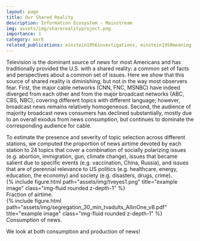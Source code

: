 ```yaml
---
layout: page
title: Our Shared Reality
description: Information Ecosystem - Mainstream
img: assets/img/sharerealityproject.png
importance: 1
category: work
related_publications: einstein1956investigations, einstein1950meaning
---
```


Television is the dominant source of news for most Americans and has traditionally provided the U.S. with a shared reality: a common set of facts and perspectives about a common set of issues. Here we show that this source of shared reality is diminishing, but not in the way most observers fear. First, the major cable networks (CNN, FNC, MSNBC) have indeed diverged from each other and from the major broadcast networks (ABC, CBS, NBC), covering different topics with different language; however, broadcast news remains relatively homogeneous. Second, the audience of majority broadcast news consumers has declined substantially, mostly due to an overall exodus from news consumption, but continues to dominate the corresponding audience for cable. 
 

<div class="caption">
    To estimate the presence and severity of topic selection across different stations, we computed the proportion of news airtime devoted by each station to 24 topics that cover a combination of socially polarizing issues (e.g. abortion, immigration, gun, climate change), issues that became salient due to specific events (e.g. vaccination, China, Russia), and issues that are of perennial relevance to US politics (e.g. healthcare, energy, education, the economy) and society (e.g. disasters, drugs, crime).
</div>
<div class="row">
    <div class="col-sm mt-3 mt-md-0">
        {% include figure.html path="assets/img/tveyes1.png" title="example image" class="img-fluid rounded z-depth-1" %}
    </div>
</div>
<div class="caption">
    Fraction of airtime. 
</div>



<div class="row justify-content-sm-center">
    <div class="col-sm mt-3 mt-md-0">
        {% include figure.html path="assets/img/segregation_30_min_tvadults_AllinOne_v8.pdf" title="example image" class="img-fluid rounded z-depth-1" %}
    </div>
</div>
<div class="caption">
    Consumption of news.
</div>


We look at both consumption and production of news!



